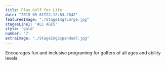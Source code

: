 ```yaml
---
title: Play Golf for Life
date: "2015-05-01T22:12:03.284Z"
featuredImage: "./StageImg7Large.jpg"
stagesLine1: 'ALL AGES'
style: 'gold'
number: '7'
extraImage: "./StageImgExpanded7.jpg"
---
```

Encourages fun and inclusive programing for golfers of all ages and ability levels.
